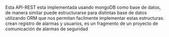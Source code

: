 Esta API-REST esta implementada usando mongoDB como base de datos, de manera similar puede estructurarse para distintas base de datos utilizando ORM que nos permitan facilmente implementar estas estructuras.
crean registro de alarmas y usuarios, es un fragmento de un proyecto de comunicación de alarmas de seguridad
